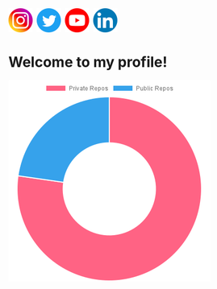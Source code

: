 <div><a target="_blank" rel="noopener noreferrer" href="https://www.instagram.com/runtimemusic/"><img src="https://github.com/adeveloper-wq/adeveloper-wq/blob/main/img/instagram_icon.png" alt="Instagram-Image" /></a>&nbsp;&nbsp;<a target="_blank" rel="noopener noreferrer" href="https://twitter.com/adeveloper_wq"><img src="https://github.com/adeveloper-wq/adeveloper-wq/blob/main/img/twitter_icon.png" alt="Twitter-Image" /></a>&nbsp;&nbsp;<a target="_blank" rel="noopener noreferrer" href="https://www.youtube.com/channel/UCyUuZ-8M8qnG2SgkPhsRIHg"><img src="https://github.com/adeveloper-wq/adeveloper-wq/blob/main/img/youtube_icon.png" alt="Youtube-Image" /></a>&nbsp;&nbsp;<a target="_blank" rel="noopener noreferrer" href="https://www.linkedin.com/in/daniel-jeschor/"><img src="https://github.com/adeveloper-wq/adeveloper-wq/blob/main/img/linkedin_icon.png" alt="LinkedIn-Image" /></a>&nbsp;&nbsp;</div><h1 id="welcometomyprofile">Welcome to my profile!</h1><p><img src="https://github.com/adeveloper-wq/adeveloper-wq/blob/main/img/Private_Public_Repos_1641331606216.png" alt="Private_Public_Repos" /></p>

